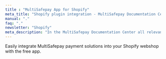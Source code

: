 ```yaml
---
title : "MultiSafepay App for Shopify"
meta_title: "Shopify plugin integration - MultiSafepay Documentation Center"
manual: "."
faq: "."
newsletter: "Shopify"
meta_description: "In the MultiSafepay Documentation Center all relevant information regarding our Plugins and API. As well as Support pages for Payment Method, Tools and General Questions. You can also find the contact details of our Support Team and Integration Team."
---
```

Easily integrate MultiSafepay payment solutions into your Shopify webshop with the free app.
